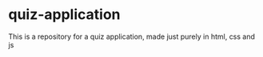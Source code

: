 # quiz-application
This is a repository for a quiz application, made just purely in html, css and js
